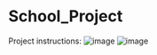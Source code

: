 # School_Project

Project instructions:
![image](https://user-images.githubusercontent.com/88319291/140026638-e7382c9f-7dce-4df9-8eb7-6afc6ef9335a.png)
![image](https://user-images.githubusercontent.com/88319291/140026772-a4199a8e-393e-41f4-bbbc-27b89a96ede7.png)
